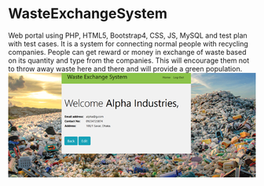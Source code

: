 # WasteExchangeSystem
Web portal using PHP, HTML5, Bootstrap4, CSS, JS, MySQL and test plan with test cases. It is a system for connecting normal people with recycling companies. People can get reward or money in exchange of waste based on its quantity and type from the companies. This will encourage them not to throw away waste here and there and will provide a green population.
![](image/0.png)
